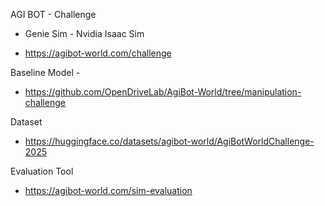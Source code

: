 AGI BOT - Challenge

- Genie Sim - Nvidia Isaac Sim

- https://agibot-world.com/challenge

Baseline Model - 
- https://github.com/OpenDriveLab/AgiBot-World/tree/manipulation-challenge


Dataset
- https://huggingface.co/datasets/agibot-world/AgiBotWorldChallenge-2025


Evaluation Tool
- https://agibot-world.com/sim-evaluation


